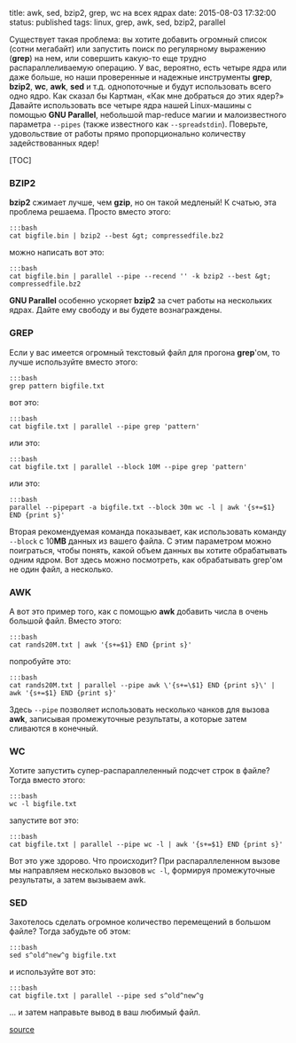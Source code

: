 title: awk, sed, bzip2, grep, wc на всех ядрах
date: 2015-08-03 17:32:00
status: published
tags: linux, grep, awk, sed, bzip2, parallel

Существует такая проблема: вы хотите добавить огромный список (сотни мегабайт) или запустить поиск по регулярному выражению (**grep**) на нем, или совершить какую-то еще трудно распараллеливаемую операцию. У вас, вероятно, есть четыре ядра или даже больше, но наши проверенные и надежные инструменты **grep**, **bzip2**, **wc**, **awk**, **sed** и т.д. однопоточные и будут использовать всего одно ядро. Как сказал бы Картман, «Как мне добраться до этих ядер?» Давайте использовать все четыре ядра нашей Linux-машины с помощью **GNU Parallel**, небольшой map-reduce магии и малоизвестного параметра `--pipes` (также известного как `--spreadstdin`). Поверьте, удовольствие от работы прямо пропорционально количеству задействованных ядер!

[TOC]

### BZIP2

**bzip2** сжимает лучше, чем **gzip**, но он такой медленый! К счатью, эта проблема решаема. Просто вместо этого:

    :::bash
    cat bigfile.bin | bzip2 --best &gt; compressedfile.bz2

можно написать вот это:

    :::bash
    cat bigfile.bin | parallel --pipe --recend '' -k bzip2 --best &gt; compressedfile.bz2

**GNU Parallel** особенно ускоряет **bzip2** за счет работы на нескольких ядрах. Дайте ему свободу и вы будете вознаграждены.

### GREP

Если у вас имеется огромный текстовый файл для прогона **grep**'ом, то лучше используйте вместо этого:

    :::bash
    grep pattern bigfile.txt

вот это:
    
    :::bash
    cat bigfile.txt | parallel --pipe grep 'pattern'

или это:

    :::bash
    cat bigfile.txt | parallel --block 10M --pipe grep 'pattern'

или это:

    :::bash
    parallel --pipepart -a bigfile.txt --block 30m wc -l | awk '{s+=$1} END {print s}'

Вторая рекомендуемая команда показывает, как использовать команду `--block` с 10**MB** данных из вашего файла. С этим параметром можно поиграться, чтобы понять, какой объем данных вы хотите обрабатывать одним ядром. Вот здесь можно посмотреть, как обрабатывать grep'ом не один файл, а несколько.

### AWK

А вот это пример того, как с помощью **awk** добавить числа в очень большой файл. Вместо этого:

    :::bash
    cat rands20M.txt | awk '{s+=$1} END {print s}'

попробуйте это:

    :::bash
    cat rands20M.txt | parallel --pipe awk \'{s+=\$1} END {print s}\' | awk '{s+=$1} END {print s}'

Здесь `--pipe` позволяет использовать несколько чанков для вызова **awk**, записывая промежуточные результаты, а которые затем сливаются в конечный.

### WC

Хотите запустить супер-распараллеленный подсчет строк в файле? Тогда вместо этого:
    
    :::bash
    wc -l bigfile.txt

запустите вот это:

    :::bash
    cat bigfile.txt | parallel --pipe wc -l | awk '{s+=$1} END {print s}'


Вот это уже здорово. Что происходит? При распараллеленном вызове мы направляем несколько вызовов `wc -l`, формируя промежуточные результаты, а затем вызываем awk.

### SED

Захотелось сделать огромное количество перемещений в большом файле? Тогда забудьте об этом:

    :::bash
    sed s^old^new^g bigfile.txt

и используйте вот это:

    :::bash
    cat bigfile.txt | parallel --pipe sed s^old^new^g

... и затем направьте вывод в ваш любимый файл.

[source](http://www.rankfocus.com/use-cpu-cores-linux-commands/)
